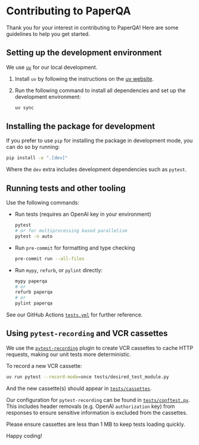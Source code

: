 # Contributing to PaperQA

Thank you for your interest in contributing to PaperQA! Here are some guidelines to help you get started.

## Setting up the development environment

We use [`uv`](https://github.com/astral-sh/uv) for our local development.

1. Install `uv` by following the instructions on the [uv website](https://astral.sh/uv/).
2.  Run the following command to install all dependencies and set up the development environment:

    ```bash
    uv sync
    ```

## Installing the package for development

If you prefer to use `pip` for installing the package in development mode, you can do so by running:

```bash
pip install -e ".[dev]"
```

Where the `dev` extra includes development dependencies such as `pytest`.

## Running tests and other tooling

Use the following commands:

*   Run tests (requires an OpenAI key in your environment)

    ```bash
    pytest
    # or for multiprocessing based parallelism
    pytest -n auto
    ```
*   Run `pre-commit` for formatting and type checking

    ```bash
    pre-commit run --all-files
    ```
*   Run `mypy`, `refurb`, or `pylint` directly:

    ```bash
    mypy paperqa
    # or
    refurb paperqa
    # or
    pylint paperqa
    ```

See our GitHub Actions [`tests.yml`](https://github.com/Future-House/paper-qa/blob/main/.github/workflows/tests.yml) for further reference.

## Using `pytest-recording` and VCR cassettes

We use the [`pytest-recording`](https://github.com/kiwicom/pytest-recording) plugin to create VCR cassettes to cache HTTP requests, making our unit tests more deterministic.

To record a new VCR cassette:

```bash
uv run pytest --record-mode=once tests/desired_test_module.py
```

And the new cassette(s) should appear in [`tests/cassettes`](https://github.com/Future-House/paper-qa/blob/main/tests/cassettes/README.md).

Our configuration for `pytest-recording` can be found in [`tests/conftest.py`](https://github.com/Future-House/paper-qa/blob/main/tests/conftest.py). This includes header removals (e.g. OpenAI `authorization` key) from responses to ensure sensitive information is excluded from the cassettes.

Please ensure cassettes are less than 1 MB to keep tests loading quickly.

Happy coding!
